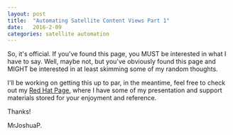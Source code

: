 ```yaml
---
layout: post
title:  "Automating Satellite Content Views Part 1"
date:   2016-2-09
categories: satellite automation
---
```


So, it's official.  If you've found this page, you MUST be interested in what
I have to say.  Well, maybe not, but you've obviously found this page and MIGHT
be interested in at least skimming some of my random thoughts.

I'll be working on getting this up to par, in the meantime, feel free to check
out my [Red Hat Page](https://people.redhat.com/jpreston), where I have some of
my presentation and support materials stored for your enjoyment and reference.

Thanks!

MrJoshuaP.
